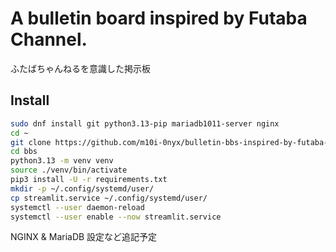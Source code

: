 # A bulletin board inspired by Futaba Channel.
ふたばちゃんねるを意識した掲示板

## Install
```bash
sudo dnf install git python3.13-pip mariadb1011-server nginx
cd ~
git clone https://github.com/m10i-0nyx/bulletin-bbs-inspired-by-futaba-channel.git bbs
cd bbs
python3.13 -m venv venv
source ./venv/bin/activate
pip3 install -U -r requirements.txt
mkdir -p ~/.config/systemd/user/
cp streamlit.service ~/.config/systemd/user/
systemctl --user daemon-reload
systemctl --user enable --now streamlit.service
```

NGINX & MariaDB 設定など追記予定
